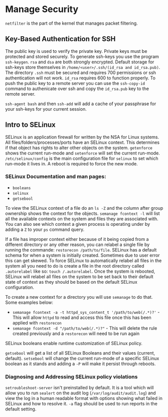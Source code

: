 # Manage Security

`netfilter` is the part of the kernel that manages packet filtering.

## Key-Based Authentication for SSH

The public key is used to verify the private key. Private keys must be protected and stored securely. To generate ssh-keys you use the program `ssh-keygen`. `rsa` and `dsa` are both strongly encrypted. Default storage for ssh-keys store themselves in `/home/<user>/.ssh/(id_rsa and id_rsa.pub)`. The directory `.ssh` must be secured and requires 700 permissions or ssh authentication will not work. `id_rsa` requires 600 to function properly. To push the public key to a remote server you can use the `ssh-copy-id` command to authenicate over ssh and copy the `id_rsa.pub` key to the remote server.

`ssh-agent bash` and then `ssh-add` will add a cache of your passphrase for your ssh-keys for your current session. 

## Intro to SELinux

SELinux is an application firewall for written by the NSA for Linux systems. All files/folders/processes/ports have an SELinux context. This determines if that object has rights to alter other objects on the system. `getenforce` shows the current run-mode and `setenforce` will set the current run-mode. `/etc/selinux/config` is the main configuration file for `selinux` to set which run-mode it lives in. A reboot is required to force the new mode.

### SELinux Documentation and man pages:

* `booleans`
* `selinux`
* `getsebool`

To view the SELinux context of a file do an `ls -Z` and the column after group ownership shows the context for the objects. `semanage fcontext -l` will list all the available contexts on the system and files they are associated with. You can also see which context a given process is operating under by adding a `Z` to your `ps` command query. 

If a file has improper context either because of it being copied from a different directory or any other reason, you can relabel a single file by running the commande: `restorecon /path/to/file`. SELinux has a default schema for when a system is initially created. Sometimes due to user error this can get skewed. To force SELinux to automatically relabel all files in the system all you need to do is create a file in the root directory called `.autorelabel` like so: `touch /.autorelabel`. Once the system is rebooted, SELinux will relabel all files on the system to be set back to their default state of context as they should be based on the default SELinux configuration.

To create a new context for a directory you will use `semanage` to do that. Some examples below:

* `semanage fcontext -a -t httpd_sys_content_t '/path/to/web(/.*)?'` - This will allow `httpd` to read and access this file once this has been applied with `restorecon`
* `semanage fcontext -d "/path/to/web(/.*)?"` - This will delete the rule created previously and a `restorecon` will need to be run again

SELinux booleans enable runtime customization of SELinux policy.

`getsebool` will get a list of all SELinux Booleans and their values (current, default). `setsebool` will change the current run-mode of a specific SELinux boolean as it stands and adding a `-P` will make it persist through reboots.

### Diagnosing and Addressing SELinux policy violations

`setroubleshoot-server` isn't preinstalled by default. It is a tool which will allow you to run `sealert` on the audit log (`/var/log/audit/audit.log`) and view the log in a human readable format with options showing what failed in SELinux and how to resolve it. `-a` flag should be used to run reports in the default setting.
